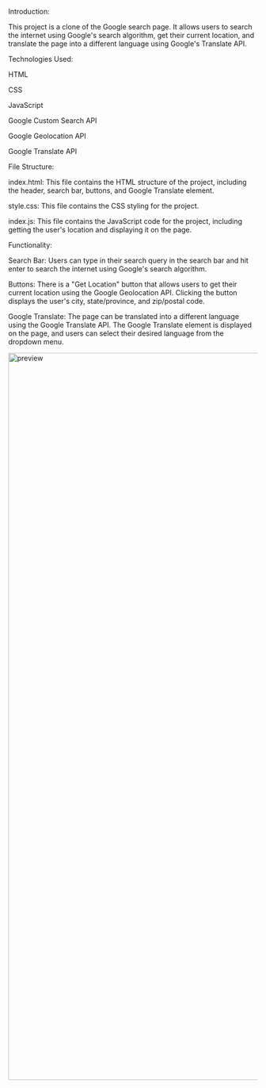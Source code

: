Introduction:

This project is a clone of the Google search page. It allows users to search the internet using Google's search algorithm, get their current location, and translate the page into a different language using Google's Translate API.


Technologies Used:

HTML

CSS

JavaScript

Google Custom Search API

Google Geolocation API

Google Translate API



File Structure:

index.html: This file contains the HTML structure of the project, including the header, search bar, buttons, and Google Translate element.

style.css: This file contains the CSS styling for the project.

index.js: This file contains the JavaScript code for the project, including getting the user's location and displaying it on the page.



Functionality:

Search Bar: Users can type in their search query in the search bar and hit enter to search the internet using Google's search algorithm.

Buttons: There is a "Get Location" button that allows users to get their current location using the Google Geolocation API. Clicking the button displays the user's city, state/province, and zip/postal code.

Google Translate: The page can be translated into a different language using the Google Translate API. The Google Translate element is displayed on the page, and users can select their desired language from the dropdown menu.

<img width="1466" alt="preview" src="https://user-images.githubusercontent.com/95907789/232312693-20aaf174-0bed-4346-b9ff-88f6ab5a5b0e.png">



